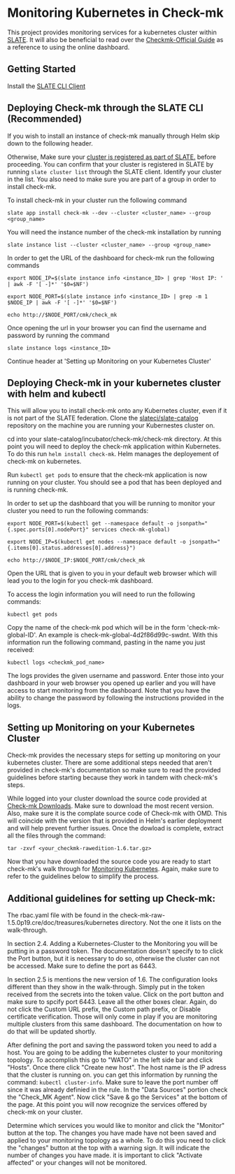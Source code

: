 # Monitoring Kubernetes in Check-mk
This project provides monitoring services for a kubernetes cluster within [SLATE](http://slateci.io/). It will also be beneficial to read over the [Checkmk-Official Guide](https://checkmk.com/cms.html) as a reference to using the online dashboard.

## Getting Started
Install the [SLATE CLI Client](https://slateci.io/docs/tools/#installing-the-slate-client)

## Deploying Check-mk through the SLATE CLI (Recommended)
If you wish to install an instance of check-mk manually through Helm skip down to the following header.

Otherwise, Make sure your [cluster is registered as part of SLATE.](https://slateci.io/docs/cluster/index.html) before proceeding. You can confirm that your cluster is registered in SLATE by running `slate cluster list` through the SLATE client. Identify your cluster in the list. You also need to make sure you are part of a group in order to install check-mk.

To install check-mk in your cluster run the following command 

`slate app install check-mk --dev --cluster <cluster_name> --group <group_name>`

You will need the instance number of the check-mk installation by running 

`slate instance list --cluster <cluster_name> --group <group_name>`

In order to get the URL of the dashboard for check-mk run the following commands

`export NODE_IP=$(slate instance info <instance_ID> | grep 'Host IP: ' | awk -F '[ -]*' '$0=$NF')`

`export NODE_PORT=$(slate instance info <instance_ID> | grep -m 1 $NODE_IP | awk -F '[ -]*' '$0=$NF')`

`echo http://$NODE_PORT/cmk/check_mk`

Once opening the url in your browser you can find the username and password by running the command 

`slate instance logs <instance_ID>`

Continue header at 'Setting up Monitoring on your Kubernetes Cluster'



## Deploying Check-mk in your kubernetes cluster with helm and kubectl

This will allow you to install check-mk onto any Kubernetes cluster, even if it is not part of the SLATE federation. Clone the [slateci/slate-catalog](https://github.com/slateci/slate-catalog) repository on the machine you are running your Kubernestes cluster on.

cd into your slate-catalog/incubator/check-mk/check-mk directory. At this point you will need to deploy the check-mk application within Kubernetes. To do this run `helm install check-mk`. Helm manages the deployement of check-mk on kubernetes.

Run `kubectl get pods` to ensure that the check-mk application is now running on your cluster. You should see a pod that has been deployed and is running check-mk.

In order to set up the dashboard that you will be running to monitor your cluster you need to run the following commands:

`export NODE_PORT=$(kubectl get --namespace default -o jsonpath="{.spec.ports[0].nodePort}" services check-mk-global)`

`export NODE_IP=$(kubectl get nodes --namespace default -o jsonpath="{.items[0].status.addresses[0].address}")`

`echo http://$NODE_IP:$NODE_PORT/cmk/check_mk`

Open the URL that is given to you in your default web browser which will lead you to the login for you check-mk dashboard.

To access the login information you will need to run the following commands:

`kubectl get pods`

Copy the name of the check-mk pod which will be in the form 'check-mk-global-ID'. An example is check-mk-global-4d2f86d99c-swdnt. With this information run the following command, pasting in the name you just received:

`kubectl logs <checkmk_pod_name>`

The logs provides the given username and password. Enter those into your dashboard in your web browser you opened up earlier and you will have access to start monitoring from the dashboard. Note that you have the ability to change the password by following the instructions provided in the logs.

## Setting up Monitoring on your Kubernetes Cluster

Check-mk provides the necessary steps for setting up monitoring on your kubernetes cluster. There are some additional steps needed that aren't provided in check-mk's documentation so make sure to read the provided guidelines before starting because they work in tandem with check-mk's steps.


While logged into your cluster download the source code provided at [Check-mk Downloads](https://checkmk.com/download-source.php?). Make sure to download the most recent version. Also, make sure it is the complate source code of Check-mk with OMD. This will coincide with the version that is provided in Helm's earlier deployment and will help prevent further issues. Once the dowload is complete, extract all the files through the command:

`tar -zxvf <your_checkmk-rawedition-1.6.tar.gz>`

Now that you have downloaded the source code you are ready to start check-mk's walk through for [Monitoring Kubernetes](https://checkmk.com/cms_monitoring_kubernetes.html). Again, make sure to refer to the guidelines below to simplify the process.



## Additional guidelines for setting up Check-mk:

The rbac.yaml file with be found in the check-mk-raw-1.5.0p19.cre/doc/treasures/kubernetes directory. Not the one it lists on the walk-through.

In section 2.4. Adding a Kubernetes-Cluster to the Monitoring you will be putting in a password token. The documentation doesn't specify to to click the Port button, but it is necessary to do so, otherwise the cluster can not be accessed. Make sure to define the port as 6443.

In section 2.5 is mentions the new version of 1.6. The configuration looks different than they show in the walk-through. Simply put in the token received from the secrets into the token value. Click on the port button and make sure to spcify port 6443. Leave all the other boxes clear. Again, do not click the Custom URL prefix, the Custom path prefix, or Disable certificate verification. Those will only come in play if you are monitoring multiple clusters from this same dashboard. The documentation on how to do that will be updated shortly.

After defining the port and saving the password token you need to add a host. You are going to be adding the kubernetes cluster to your monitoring topology. To accomplish this go to "WATO" in the left side bar and click "Hosts". Once there click "Create new host". The host name is the IP adress that the cluster is running on. you can get this information by running the command: `kubectl cluster-info`. Make sure to leave the port number off since it was already definied in the rule. In the "Data Sources" portion check the "Check_MK Agent". Now click "Save & go the Services" at the bottom of the page. At this point you will now recognize the services offered by check-mk on your cluster. 

Determine which services you would like to monitor and click the "Monitor" button at the top. The changes you have made have not been saved and applied to your monitoring topology as a whole. To do this you need to click the "changes" button at the top with a warning sign. It will indicate the number of changes you have made. it is important to click "Activate affected" or your changes will not be monitored.

